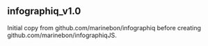 ## infographiq_v1.0

Initial copy from github.com/marinebon/infographiq before creating github.com/marinebon/infographiqJS.
